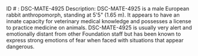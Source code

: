 ID # : DSC-MATE-4925
Description: DSC-MATE-4925 is a male European rabbit anthropomorph, standing at 5'5" (1.65 m). It appears to have an innate capacity for veterinary medical knowledge and possesses a license to practice medicine on animals. DSC-MATE-4925 is usually very alert and emotionally distant from other Foundation staff but has been known to express strong emotions of fear when faced with situations that appear dangerous.